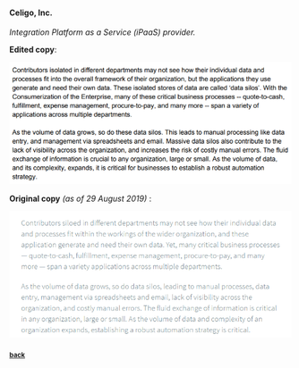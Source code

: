 #### Celigo, Inc.  
*Integration Platform as a Service (iPaaS) provider.*  

**Edited copy**:  

![celigo-edited](..\assets\celigo\celigo-integration-edit-example.png)

**Original copy** *(as of 29 August 2019)* :

![celigo-original](..\assets\celigo\celigo-integration-page-example.png)

<sub>[**back**](../copyedits/README.md)</sub>
